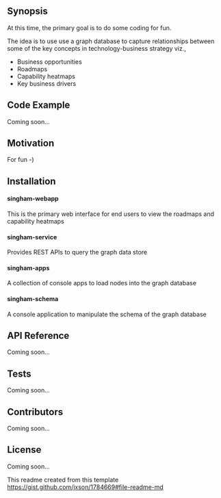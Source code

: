 ## Synopsis

At this time, the primary goal is to do some coding for fun. 

The idea is to use use a graph database to capture relationships between some of the key concepts in technology-business strategy viz.,

- Business opportunities
- Roadmaps
- Capability heatmaps
- Key business drivers

## Code Example

Coming soon...

## Motivation

For fun -)

## Installation

#### singham-webapp
This is the primary web interface for end users to view the roadmaps and capability heatmaps

#### singham-service
Provides REST APIs to query the graph data store

#### singham-apps
A collection of console apps to load nodes into the graph database

#### singham-schema
A console application to manipulate the schema of the graph database


## API Reference

Coming soon...

## Tests

Coming soon...

## Contributors

Coming soon...

## License

Coming soon...

This readme created from this template https://gist.github.com/jxson/1784669#file-readme-md

